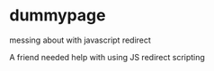 # dummypage
messing about with javascript redirect

A friend needed help with using JS redirect scripting
